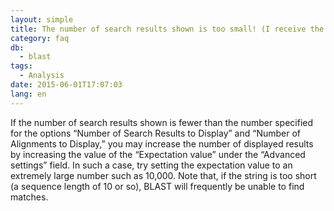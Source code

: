 ```yaml
---
layout: simple
title: The number of search results shown is too small! (I receive the message “No hit found.”)
category: faq
db:
  - blast
tags: 
  - Analysis
date: 2015-06-01T17:07:03
lang: en
---
```




If the number of search results shown is fewer than the number specified for the options “Number of Search Results to Display” and “Number of Alignments to Display,” you may increase the number of displayed results by increasing the value of the “Expectation value” under the “Advanced settings” field. In such a case, try setting the expectation value to an extremely large number such as 10,000. Note that, if the string is too short (a sequence length of 10 or so), BLAST will frequently be unable to find matches.
